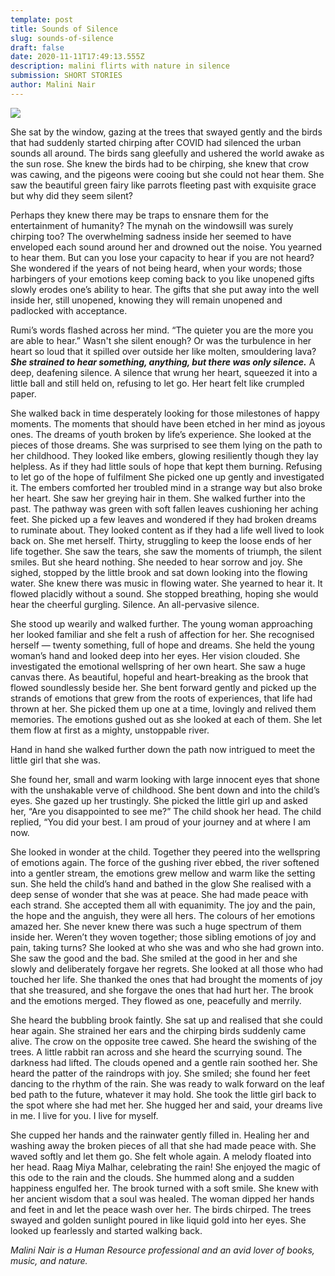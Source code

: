 ```yaml
---
template: post
title: Sounds of Silence
slug: sounds-of-silence
draft: false
date: 2020-11-11T17:49:13.555Z
description: malini flirts with nature in silence
submission: SHORT STORIES
author: Malini Nair
---
```

![](/media/img_4632.jpg.jpeg)

She sat by the window, gazing at the trees that swayed gently and the birds that had suddenly started chirping after COVID had silenced the urban sounds all around. The birds sang gleefully and ushered the world awake as the sun rose. She knew the birds had to be chirping, she knew that crow was cawing, and the pigeons were cooing but she could not hear them. She saw the beautiful green fairy like parrots fleeting past with exquisite grace but why did they seem silent?

Perhaps they knew there may be traps to ensnare them for the entertainment of humanity? The mynah on the windowsill was surely chirping too? The overwhelming sadness inside her seemed to have enveloped each sound around her and drowned out the noise. You yearned to hear them. But can you lose your capacity to hear if you are not heard? She wondered if the years of not being heard, when your words; those harbingers of your emotions keep coming back to you like unopened gifts slowly erodes one’s ability to hear. The gifts that she put away into the well inside her, still unopened, knowing they will remain unopened and padlocked with acceptance.

Rumi’s words flashed across her mind. “The quieter you are the more you are able to hear.” Wasn't she silent enough? Or was the turbulence in her heart so loud that it spilled over outside her like molten, smouldering lava? ***She strained to hear something, anything, but there was only silence.*** A deep, deafening silence. A silence that wrung her heart, squeezed it into a little ball and still held on, refusing to let go. Her heart felt like crumpled paper.

She walked back in time desperately looking for those milestones of happy moments. The moments that should have been etched in her mind as joyous ones. The dreams of youth broken by life’s experience. She looked at the pieces of those dreams. She was surprised to see them lying on the path to her childhood. They looked like embers, glowing resiliently though they lay helpless. As if they had little souls of hope that kept them burning. Refusing to let go of the hope of fulfilment She picked one up gently and investigated it. The embers comforted her troubled mind in a strange way but also broke her heart. She saw her greying hair in them. She walked further into the past. The pathway was green with soft fallen leaves cushioning her aching feet. She picked up a few leaves and wondered if they had broken dreams to ruminate about. They looked content as if they had a life well lived to look back on. She met herself. Thirty, struggling to keep the loose ends of her life together. She saw the tears, she saw the moments of triumph, the silent smiles. But she heard nothing. She needed to hear sorrow and joy. She sighed, stopped by the little brook and sat down looking into the flowing water. She knew there was music in flowing water. She yearned to hear it. It flowed placidly without a sound. She stopped breathing, hoping she would hear the cheerful gurgling. Silence. An all-pervasive silence.

She stood up wearily and walked further. The young woman approaching her looked familiar and she felt a rush of affection for her. She recognised herself — twenty something, full of hope and dreams. She held the young woman’s hand and looked deep into her eyes. Her vision clouded. She investigated the emotional wellspring of her own heart. She saw a huge canvas there. As beautiful, hopeful and heart-breaking as the brook that flowed soundlessly beside her. She bent forward gently and picked up the strands of emotions that grew from the roots of experiences, that life had thrown at her. She picked them up one at a time, lovingly and relived them memories. The emotions gushed out as she looked at each of them. She let them flow at first as a mighty, unstoppable river.

Hand in hand she walked further down the path now intrigued to meet the little girl that she was.

She found her, small and warm looking with large innocent eyes that shone with the unshakable verve of childhood. She bent down and into the child’s eyes. She gazed up her trustingly. She picked the little girl up and asked her, “Are you disappointed to see me?” The child shook her head. The child replied, “You did your best. I am proud of your journey and at where I am now.

She looked in wonder at the child. Together they peered into the wellspring of emotions again. The force of the gushing river ebbed, the river softened into a gentler stream, the emotions grew mellow and warm like the setting sun. She held the child’s hand and bathed in the glow She realised with a deep sense of wonder that she was at peace. She had made peace with each strand. She accepted them all with equanimity. The joy and the pain, the hope and the anguish, they were all hers. The colours of her emotions amazed her. She never knew there was such a huge spectrum of them inside her. Weren’t they woven together; those sibling emotions of joy and pain, taking turns? She looked at who she was and who she had grown into. She saw the good and the bad. She smiled at the good in her and she slowly and deliberately forgave her regrets. She looked at all those who had touched her life. She thanked the ones that had brought the moments of joy that she treasured, and she forgave the ones that had hurt her. The brook and the emotions merged. They flowed as one, peacefully and merrily.

She heard the bubbling brook faintly. She sat up and realised that she could hear again. She strained her ears and the chirping birds suddenly came alive. The crow on the opposite tree cawed. She heard the swishing of the trees. A little rabbit ran across and she heard the scurrying sound. The darkness had lifted. The clouds opened and a gentle rain soothed her. She heard the patter of the raindrops with joy. She smiled; she found her feet dancing to the rhythm of the rain. She was ready to walk forward on the leaf bed path to the future, whatever it may hold. She took the little girl back to the spot where she had met her. She hugged her and said, your dreams live in me. I live for you. I live for myself.

She cupped her hands and the rainwater gently filled in. Healing her and washing away the broken pieces of all that she had made peace with. She waved softly and let them go. She felt whole again. A melody floated into her head. Raag Miya Malhar, celebrating the rain! She enjoyed the magic of this ode to the rain and the clouds. She hummed along and a sudden happiness engulfed her. The brook turned with a soft smile. She knew with her ancient wisdom that a soul was healed. The woman dipped her hands and feet in and let the peace wash over her. The birds chirped. The trees swayed and golden sunlight poured in like liquid gold into her eyes. She looked up fearlessly and started walking back.

*Malini Nair is a Human Resource professional and an avid lover of books, music, and nature.*